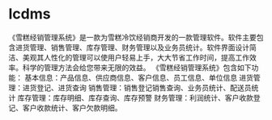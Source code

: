 # Icdms
 《雪糕经销管理系统》是一款为雪糕冷饮经销商开发的一款管理软件。软件主要包含进货管理、销售管理、库存管理、财务管理以及业务员统计。软件界面设计简洁、美观其人性化的管理可以使用户轻易上手，大大节省工作时间，提高工作效率。科学的管理方法会给您带来无限的效益。 《雪糕经销管理系统》包含如下功能： 基本信息：产品信息、供应商信息、客户信息、员工信息、单位信息 进货管理：进货登记、进货查询 销售管理：销售登记销售查询、业务员统计、配送员统计 库存管理：库存明细、库存查询、库存预警 财务管理：利润统计、客户收款登记、客户收款统计、客户欠款明细。
